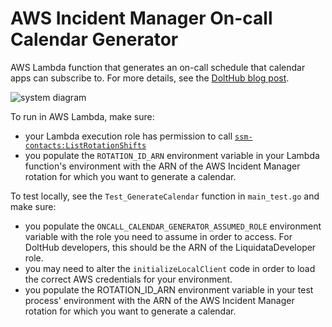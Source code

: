 AWS Incident Manager On-call Calendar Generator
===

AWS Lambda function that generates an on-call schedule that calendar apps can subscribe to. For more details, see the [DoltHub blog post](https://www.dolthub.com/blog/2023-09-29-go-aws-on-call-schedule/).

![system diagram](https://www.dolthub.com/blog/static/05a9042ce12b91bbc2291c1e29f3c2b3/38af3/oncall-shift-calendar-system-diagram.png)

To run in AWS Lambda, make sure: 
- your Lambda execution role has permission to call [`ssm-contacts:ListRotationShifts`](https://docs.aws.amazon.com/incident-manager/latest/APIReference/API_SSMContacts_ListRotationShifts.html)
- you populate the `ROTATION_ID_ARN` environment variable in your Lambda function's environment with the ARN of the AWS Incident Manager rotation for which you want to generate a calendar.

To test locally, see the `Test_GenerateCalendar` function in `main_test.go` and make sure:
- you populate the `ONCALL_CALENDAR_GENERATOR_ASSUMED_ROLE` environment variable with the role you need to assume in order to access. For DoltHub developers, this should be the ARN of the LiquidataDeveloper role.
- you may need to alter the `initializeLocalClient` code in order to load the correct AWS credentials for your environment.
- you populate the ROTATION_ID_ARN environment variable in your test process' environment with the ARN of the AWS Incident Manager rotation for which you want to generate a calendar.